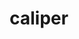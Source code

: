 ---
title: "caliper"
layout: cache
categories: [package, develop-2023-10-01]
meta: {"versions": ["2.10.0"], "compilers": ["cce@=15.0.1", "gcc@=11.1.0", "gcc@=7.3.1", "gcc@=7.5.0", "oneapi@=2023.2.0"], "oss": ["amzn2", "rhel8", "ubuntu18.04", "ubuntu20.04"], "platforms": ["linux"], "targets": ["aarch64", "neoverse_n1", "ppc64le", "x86_64", "x86_64_v3", "zen4"], "stacks": ["e4s", "e4s-cray-rhel", "e4s-oneapi", "e4s-power", "radiuss", "radiuss-aws", "radiuss-aws-aarch64", "root"], "num_specs": 12, "num_specs_by_stack": {"root": 12, "radiuss-aws-aarch64": 2, "radiuss-aws": 2, "e4s-cray-rhel": 1, "radiuss": 1, "e4s-power": 2, "e4s-oneapi": 1, "e4s": 3}}
spec_details: [{"hash": "y6x5g4644o6asriusqqdkl4woldawqyj", "compiler": "gcc@=7.3.1", "versions": ["2.10.0"], "os": "amzn2", "platform": "linux", "target": "aarch64", "variants": ["+adiak", "build_system=cmake", "build_type=Release", "~cuda", "~fortran", "generator=make", "+gotcha", "~ipo", "+kokkos", "+libdw", "~libpfm", "+libunwind", "+mpi", "+papi", "patches=0492fa6", "~rocm", "+sampler", "+shared", "~sosflow", "~variorum"], "stacks": ["root", "radiuss-aws-aarch64"], "size": "-", "tarball": "https://binaries.spack.io/releases/develop-2023-10-01/build_cache/linux-amzn2-aarch64/gcc-7.3.1/caliper-2.10.0/linux-amzn2-aarch64-gcc-7.3.1-caliper-2.10.0-y6x5g4644o6asriusqqdkl4woldawqyj.spack"}, {"hash": "dt56bvfh7u6pk2ahuifhs2qopffdowfy", "compiler": "gcc@=7.3.1", "versions": ["2.10.0"], "os": "amzn2", "platform": "linux", "target": "neoverse_n1", "variants": ["+adiak", "build_system=cmake", "build_type=Release", "~cuda", "~fortran", "generator=make", "+gotcha", "~ipo", "+kokkos", "+libdw", "~libpfm", "+libunwind", "+mpi", "+papi", "patches=0492fa6", "~rocm", "+sampler", "+shared", "~sosflow", "~variorum"], "stacks": ["root", "radiuss-aws-aarch64"], "size": "-", "tarball": "https://binaries.spack.io/releases/develop-2023-10-01/build_cache/linux-amzn2-neoverse_n1/gcc-7.3.1/caliper-2.10.0/linux-amzn2-neoverse_n1-gcc-7.3.1-caliper-2.10.0-dt56bvfh7u6pk2ahuifhs2qopffdowfy.spack"}, {"hash": "kqhz2r4vuej3kjbemzttagmzzyqt5p7f", "compiler": "gcc@=7.3.1", "versions": ["2.10.0"], "os": "amzn2", "platform": "linux", "target": "x86_64_v3", "variants": ["+adiak", "build_system=cmake", "build_type=Release", "~cuda", "~fortran", "generator=make", "+gotcha", "~ipo", "+kokkos", "+libdw", "~libpfm", "+libunwind", "+mpi", "+papi", "~rocm", "+sampler", "+shared", "~sosflow", "~variorum"], "stacks": ["radiuss-aws", "root"], "size": "-", "tarball": "https://binaries.spack.io/releases/develop-2023-10-01/build_cache/linux-amzn2-x86_64_v3/gcc-7.3.1/caliper-2.10.0/linux-amzn2-x86_64_v3-gcc-7.3.1-caliper-2.10.0-kqhz2r4vuej3kjbemzttagmzzyqt5p7f.spack"}, {"hash": "7gfm2vanui6l5f3qp33t5xb47zvqo4f4", "compiler": "gcc@=7.3.1", "versions": ["2.10.0"], "os": "amzn2", "platform": "linux", "target": "x86_64_v3", "variants": ["+adiak", "build_system=cmake", "build_type=Release", "+cuda", "cuda_arch=70", "~fortran", "generator=make", "+gotcha", "~ipo", "+kokkos", "+libdw", "~libpfm", "+libunwind", "+mpi", "+papi", "~rocm", "+sampler", "+shared", "~sosflow", "~variorum"], "stacks": ["radiuss-aws", "root"], "size": "-", "tarball": "https://binaries.spack.io/releases/develop-2023-10-01/build_cache/linux-amzn2-x86_64_v3/gcc-7.3.1/caliper-2.10.0/linux-amzn2-x86_64_v3-gcc-7.3.1-caliper-2.10.0-7gfm2vanui6l5f3qp33t5xb47zvqo4f4.spack"}, {"hash": "gjkm6qinn66m52u7y2ftkxq2b2kfaans", "compiler": "cce@=15.0.1", "versions": ["2.10.0"], "os": "rhel8", "platform": "linux", "target": "zen4", "variants": ["+adiak", "build_system=cmake", "build_type=Release", "~cuda", "~fortran", "generator=make", "+gotcha", "~ipo", "+kokkos", "+libdw", "~libpfm", "+libunwind", "+mpi", "+papi", "~rocm", "+sampler", "+shared", "~sosflow", "~variorum"], "stacks": ["e4s-cray-rhel", "root"], "size": "-", "tarball": "https://binaries.spack.io/releases/develop-2023-10-01/build_cache/linux-rhel8-zen4/cce-15.0.1/caliper-2.10.0/linux-rhel8-zen4-cce-15.0.1-caliper-2.10.0-gjkm6qinn66m52u7y2ftkxq2b2kfaans.spack"}, {"hash": "7sswf5aipggl7lbncax5w6cyidoyjibs", "compiler": "gcc@=7.5.0", "versions": ["2.10.0"], "os": "ubuntu18.04", "platform": "linux", "target": "x86_64_v3", "variants": ["+adiak", "build_system=cmake", "build_type=Release", "~cuda", "~fortran", "generator=make", "+gotcha", "~ipo", "+kokkos", "+libdw", "~libpfm", "+libunwind", "+mpi", "+papi", "~rocm", "+sampler", "+shared", "~sosflow", "~variorum"], "stacks": ["root", "radiuss"], "size": "-", "tarball": "https://binaries.spack.io/releases/develop-2023-10-01/build_cache/linux-ubuntu18.04-x86_64_v3/gcc-7.5.0/caliper-2.10.0/linux-ubuntu18.04-x86_64_v3-gcc-7.5.0-caliper-2.10.0-7sswf5aipggl7lbncax5w6cyidoyjibs.spack"}, {"hash": "c74asob6jexgmsqcu4gfytwg5b5lys7g", "compiler": "gcc@=11.1.0", "versions": ["2.10.0"], "os": "ubuntu20.04", "platform": "linux", "target": "ppc64le", "variants": ["+adiak", "build_system=cmake", "build_type=Release", "~cuda", "~fortran", "generator=make", "+gotcha", "~ipo", "+kokkos", "+libdw", "~libpfm", "+libunwind", "+mpi", "+papi", "~rocm", "+sampler", "+shared", "~sosflow", "~variorum"], "stacks": ["root", "e4s-power"], "size": "-", "tarball": "https://binaries.spack.io/releases/develop-2023-10-01/build_cache/linux-ubuntu20.04-ppc64le/gcc-11.1.0/caliper-2.10.0/linux-ubuntu20.04-ppc64le-gcc-11.1.0-caliper-2.10.0-c74asob6jexgmsqcu4gfytwg5b5lys7g.spack"}, {"hash": "gldzfmmn7taihz2vcupfmw634k4k4lil", "compiler": "gcc@=11.1.0", "versions": ["2.10.0"], "os": "ubuntu20.04", "platform": "linux", "target": "ppc64le", "variants": ["+adiak", "build_system=cmake", "build_type=Release", "+cuda", "cuda_arch=70", "~fortran", "generator=make", "+gotcha", "~ipo", "+kokkos", "+libdw", "~libpfm", "+libunwind", "+mpi", "+papi", "~rocm", "+sampler", "+shared", "~sosflow", "~variorum"], "stacks": ["root", "e4s-power"], "size": "-", "tarball": "https://binaries.spack.io/releases/develop-2023-10-01/build_cache/linux-ubuntu20.04-ppc64le/gcc-11.1.0/caliper-2.10.0/linux-ubuntu20.04-ppc64le-gcc-11.1.0-caliper-2.10.0-gldzfmmn7taihz2vcupfmw634k4k4lil.spack"}, {"hash": "tpzh7doxsl2gv25ezhflez2gpbmu7hbe", "compiler": "oneapi@=2023.2.0", "versions": ["2.10.0"], "os": "ubuntu20.04", "platform": "linux", "target": "x86_64", "variants": ["+adiak", "build_system=cmake", "build_type=Release", "~cuda", "~fortran", "generator=make", "+gotcha", "~ipo", "+kokkos", "+libdw", "~libpfm", "+libunwind", "+mpi", "+papi", "~rocm", "+sampler", "+shared", "~sosflow", "~variorum"], "stacks": ["root", "e4s-oneapi"], "size": "-", "tarball": "https://binaries.spack.io/releases/develop-2023-10-01/build_cache/linux-ubuntu20.04-x86_64/oneapi-2023.2.0/caliper-2.10.0/linux-ubuntu20.04-x86_64-oneapi-2023.2.0-caliper-2.10.0-tpzh7doxsl2gv25ezhflez2gpbmu7hbe.spack"}, {"hash": "xcavsgy656lzbtuujfbeo2mvwvqdphq2", "compiler": "gcc@=11.1.0", "versions": ["2.10.0"], "os": "ubuntu20.04", "platform": "linux", "target": "x86_64_v3", "variants": ["+adiak", "build_system=cmake", "build_type=Release", "~cuda", "~fortran", "generator=make", "+gotcha", "~ipo", "+kokkos", "+libdw", "~libpfm", "+libunwind", "+mpi", "+papi", "~rocm", "+sampler", "+shared", "~sosflow", "~variorum"], "stacks": ["root", "e4s"], "size": "-", "tarball": "https://binaries.spack.io/releases/develop-2023-10-01/build_cache/linux-ubuntu20.04-x86_64_v3/gcc-11.1.0/caliper-2.10.0/linux-ubuntu20.04-x86_64_v3-gcc-11.1.0-caliper-2.10.0-xcavsgy656lzbtuujfbeo2mvwvqdphq2.spack"}, {"hash": "2s37bnbedrv5toetviskcmcwlr2pc7uw", "compiler": "gcc@=11.1.0", "versions": ["2.10.0"], "os": "ubuntu20.04", "platform": "linux", "target": "x86_64_v3", "variants": ["+adiak", "amdgpu_target=gfx90a", "build_system=cmake", "build_type=Release", "~cuda", "~fortran", "generator=make", "+gotcha", "~ipo", "+kokkos", "+libdw", "~libpfm", "+libunwind", "+mpi", "+papi", "+rocm", "+sampler", "+shared", "~sosflow", "~variorum"], "stacks": ["root", "e4s"], "size": "-", "tarball": "https://binaries.spack.io/releases/develop-2023-10-01/build_cache/linux-ubuntu20.04-x86_64_v3/gcc-11.1.0/caliper-2.10.0/linux-ubuntu20.04-x86_64_v3-gcc-11.1.0-caliper-2.10.0-2s37bnbedrv5toetviskcmcwlr2pc7uw.spack"}, {"hash": "e3c7wm7c4en2mu74gbqx7yh64ocbobfm", "compiler": "gcc@=11.1.0", "versions": ["2.10.0"], "os": "ubuntu20.04", "platform": "linux", "target": "x86_64_v3", "variants": ["+adiak", "build_system=cmake", "build_type=Release", "+cuda", "cuda_arch=80", "~fortran", "generator=make", "+gotcha", "~ipo", "+kokkos", "+libdw", "~libpfm", "+libunwind", "+mpi", "+papi", "~rocm", "+sampler", "+shared", "~sosflow", "~variorum"], "stacks": ["root", "e4s"], "size": "-", "tarball": "https://binaries.spack.io/releases/develop-2023-10-01/build_cache/linux-ubuntu20.04-x86_64_v3/gcc-11.1.0/caliper-2.10.0/linux-ubuntu20.04-x86_64_v3-gcc-11.1.0-caliper-2.10.0-e3c7wm7c4en2mu74gbqx7yh64ocbobfm.spack"}]
---